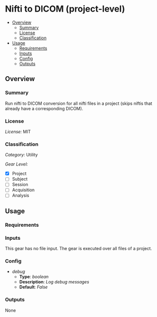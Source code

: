 # Nifti to DICOM (project-level) <!-- omit in toc -->

- [Overview](#overview)
  - [Summary](#summary)
  - [License](#license)
  - [Classification](#classification)
- [Usage](#usage)
  - [Requirements](#requirements)
  - [Inputs](#inputs)
  - [Config](#config)
  - [Outputs](#outputs)

## Overview

### Summary

Run nifti to DICOM conversion for all nifti files in a project
(skips niftis that already have a corresponding DICOM).

### License

_License:_ MIT

### Classification

_Category:_ Utility

_Gear Level:_

- [x] Project
- [ ] Subject
- [ ] Session
- [ ] Acquisition
- [ ] Analysis

## Usage

### Requirements

### Inputs

This gear has no file input. The gear is executed over all
files of a project.

### Config

- _debug_
  - **Type**: _boolean_
  - **Description**: _Log debug messages_
  - **Default**: _False_

### Outputs

None
